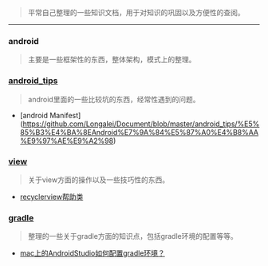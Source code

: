 > 平常自己整理的一些知识文档，用于对知识的巩固以及方便性的查阅。

---

### android
> 主要是一些框架性的东西，整体架构，模式上的整理。


### [android_tips](https://github.com/Longalei/Document/blob/master/android_tips)
> android里面的一些比较坑的东西，经常性遇到的问题。
  - [android Manifest] (https://github.com/Longalei/Document/blob/master/android_tips/%E5%85%B3%E4%BA%8EAndroid%E7%9A%84%E5%87%A0%E4%B8%AA%E9%97%AE%E9%A2%98)

### [view](https://github.com/Longalei/Document/blob/master/view)
> 关于view方面的操作以及一些技巧性的东西。

  - [recyclerview帮助类](https://github.com/Longalei/Document/blob/master/view/recyclerview)

### [gradle](https://github.com/Longalei/Document/blob/master/gradle)
> 整理的一些关于gradle方面的知识点，包括gradle环境的配置等等。

  - [mac上的AndroidStudio如何配置gradle环境？](https://github.com/Longalei/Document/blob/master/gradle/mac%E4%B8%8A%E7%9A%84AndroidStudio%E5%A6%82%E4%BD%95%E9%85%8D%E7%BD%AEgradle%E7%8E%AF%E5%A2%83%EF%BC%9F.md)
